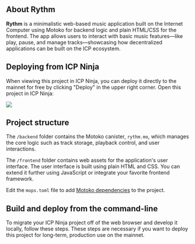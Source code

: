 ## About Rythm

**Rythm** is a minimalistic web-based music application built on the Internet Computer using Motoko for backend logic and plain HTML/CSS for the frontend. The app allows users to interact with basic music features—like play, pause, and manage tracks—showcasing how decentralized applications can be built on the ICP ecosystem.

## Deploying from ICP Ninja

When viewing this project in ICP Ninja, you can deploy it directly to the mainnet for free by clicking "Deploy" in the upper right corner. Open this project in ICP Ninja:

[![](https://icp.ninja/assets/open.svg)](https://icp.ninja/i?url=https://github.com/your-github/rythm)

## Project structure

The `/backend` folder contains the Motoko canister, `rythm.mo`, which manages the core logic such as track storage, playback control, and user interactions.

The `/frontend` folder contains web assets for the application's user interface. The user interface is built using plain HTML and CSS. You can extend it further using JavaScript or integrate your favorite frontend framework.

Edit the `mops.toml` file to add [Motoko dependencies](https://mops.one/) to the project.

## Build and deploy from the command-line

To migrate your ICP Ninja project off of the web browser and develop it locally, follow these steps. These steps are necessary if you want to deploy this project for long-term, production use on the mainnet.
